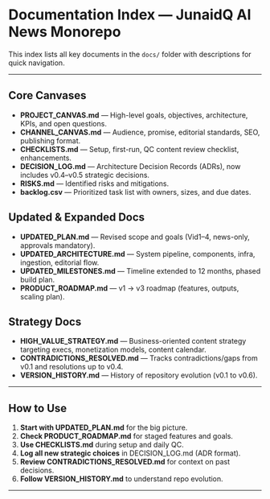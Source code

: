 # Documentation Index — JunaidQ AI News Monorepo

This index lists all key documents in the `docs/` folder with descriptions for quick navigation.

---

## Core Canvases
- **PROJECT_CANVAS.md** — High-level goals, objectives, architecture, KPIs, and open questions.
- **CHANNEL_CANVAS.md** — Audience, promise, editorial standards, SEO, publishing format.
- **CHECKLISTS.md** — Setup, first-run, QC content review checklist, enhancements.
- **DECISION_LOG.md** — Architecture Decision Records (ADRs), now includes v0.4–v0.5 strategic decisions.
- **RISKS.md** — Identified risks and mitigations.
- **backlog.csv** — Prioritized task list with owners, sizes, and due dates.

## Updated & Expanded Docs
- **UPDATED_PLAN.md** — Revised scope and goals (Vid1–4, news-only, approvals mandatory).
- **UPDATED_ARCHITECTURE.md** — System pipeline, components, infra, ingestion, editorial flow.
- **UPDATED_MILESTONES.md** — Timeline extended to 12 months, phased build plan.
- **PRODUCT_ROADMAP.md** — v1 → v3 roadmap (features, outputs, scaling plan).

## Strategy Docs
- **HIGH_VALUE_STRATEGY.md** — Business-oriented content strategy targeting execs, monetization models, content calendar.
- **CONTRADICTIONS_RESOLVED.md** — Tracks contradictions/gaps from v0.1 and resolutions up to v0.4.
- **VERSION_HISTORY.md** — History of repository evolution (v0.1 to v0.6).

---

## How to Use
1. **Start with UPDATED_PLAN.md** for the big picture.
2. **Check PRODUCT_ROADMAP.md** for staged features and goals.
3. **Use CHECKLISTS.md** during setup and daily QC.
4. **Log all new strategic choices** in DECISION_LOG.md (ADR format).
5. **Review CONTRADICTIONS_RESOLVED.md** for context on past decisions.
6. **Follow VERSION_HISTORY.md** to understand repo evolution.

---
